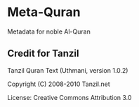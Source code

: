 # Meta-Quran

Metadata for noble Al-Quran



## Credit for Tanzil

Tanzil Quran Text (Uthmani, version 1.0.2)

Copyright (C) 2008-2010 Tanzil.net

License: Creative Commons Attribution 3.0
